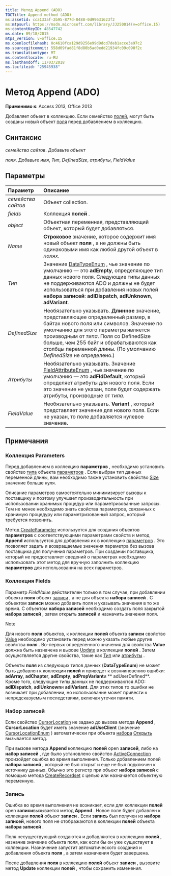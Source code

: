 ```yaml
---
title: Метод Append (ADO)
TOCTitle: Append method (ADO)
ms:assetid: cca133af-2b95-877d-0488-0d99631623f2
ms:mtpsurl: https://msdn.microsoft.com/library/JJ250014(v=office.15)
ms:contentKeyID: 48547742
ms.date: 09/18/2015
mtps_version: v=office.15
ms.openlocfilehash: 0c4610fca129d9256e99d9dcd7deb1acce3e97c2
ms.sourcegitcommit: 558d09fad81f8d80b5ad0edd21934fc09c098f2c
ms.translationtype: MT
ms.contentlocale: ru-RU
ms.lasthandoff: 11/03/2018
ms.locfileid: "25945938"
---
```

# <a name="append-method-ado"></a>Метод Append (ADO)

**Применимо к**: Access 2013, Office 2013

Добавляет объект в коллекцию. Если семейство [полей](fields-collection-ado.md), могут быть созданы новый объект [поля](field-object-ado.md) перед добавлением в коллекцию.

## <a name="syntax"></a>Синтаксис

*семейства сайтов*. Добавьте *объект*

*поля*. Добавьте *имя*, *Тип*, *DefinedSize*, *атрибуты*, *FieldValue*

## <a name="parameters"></a>Параметры

|Параметр|Описание|
|:--------|:----------|
|*семейства сайтов* |Объект collection.|
|*fields* |Коллекция **полей** .|
|*object* |Объектная переменная, представляющий объект, который будет добавляться.|
|*Name* |**Строковое** значение, которое содержит имя новый объект **поля** , а не должны быть одинаковыми имя как любой другой объект в *полях*.|
|*Тип* |Значение [DataTypeEnum](datatypeenum.md) , чье значение по умолчанию — это **adEmpty**, определяющее тип данных нового поля. Следующие типы данных не поддерживаются ADO и должны не будет использоваться при добавления новых полей **набора записей**: **adIDispatch**, **adIUnknown**, **adVariant**.|
|*DefinedSize* |Необязательно указывать. **Длинное** значение, представляющее определенный размер, в байтах нового поля или символов. Значение по умолчанию для этого параметра является производным от *типа*. Поля со DefinedSize больше, чем 255 байт и обрабатываются как столбцы переменной длины. (По умолчанию *DefinedSize* не определено.)|
|*Атрибуты* |Необязательно указывать. Значение [FieldAttributeEnum](fieldattributeenum.md) , чье значение по умолчанию — это **adFldDefault**, который определяет атрибуты для нового поля. Если это значение не указан, поле будет содержать атрибуты, производные от *типа*.|
|*FieldValue* |Необязательно указывать. **Variant** , который представляет значение для нового поля. Если не указан, то поле добавляется нулевое значение.|

## <a name="remarks"></a>Примечания

### <a name="parameters-collection"></a>Коллекция Parameters

Перед добавлением в коллекцию **параметров** , необходимо установить свойство [типа](type-property-ado.md) объекта [параметров](parameter-object-ado.md) . Если выбран тип данных переменной длины, вам необходимо также установить свойство [Size](size-property-ado.md) значение больше нуля.

Описание параметров самостоятельно минимизирует вызовы к поставщику и поэтому улучшает производительность при использовании хранимых процедур или параметризованные запросы. Тем не менее необходимо знать свойства параметров, связанных с хранимую процедуру или параметризованный запрос, который требуется позвонить.

Метод [CreateParameter](createparameter-method-ado.md) используется для создания объектов **параметров** с соответствующими параметрами свойств и метод **Append** используется для добавления их в коллекцию [параметров](parameters-collection-ado.md) . Это позволяет задать и возвращаемые значения параметра без вызова поставщика для получения параметров. При создании поставщика, который не предоставляет сведений о параметрах необходимо использовать этот метод для вручную заполнить коллекцию **параметров** для использования на всех параметров.

### <a name="fields-collection"></a>Коллекция Fields

Параметр *FieldValue* действителен только в том случае, при добавлении объекта **поля** объект [записи](record-object-ado.md) , а не для объекта **набора записей** . С объектом **записи** можно добавить поля и указывать значения в то же время. С объектом **набора записей** необходимо создать поля закрытой **набора записей** , затем открыть **записей** и назначить значения поля.


> [!NOTE]
> Для нового **поля** объектов, к коллекции **полей** объекта **записи** свойство [Value](value-property-ado.md) необходимо установить перед можно указать любые другие свойства **поля** . Во-первых определенного значения для свойства **Value** должна быть назначена и вызове [Update](update-method-ado.md) в коллекции **полей** . Затем осуществляется другие свойства, такие как [Тип](type-property-ado.md) или [атрибуты](attributes-property-ado.md) .


Объекты **поля** из следующих типов данных (**DataTypeEnum**) не может быть добавлен к коллекции **полей** и приведет к возникновению ошибки: **adArray**, **adChapter**, **adEmpty**, **adPropVariant**и ** adUserDefined**. Кроме того, следующие типы данных не поддерживаются ADO: **adIDispatch**, **adIUnknown**и **adIVariant**. Для этих типов то ошибки не возникает при добавлении, но использование может привести к непредсказуемым последствиям, включая утечки памяти.

### <a name="recordset"></a>Набор записей

Если свойство [CursorLocation](cursorlocation-property-ado.md) не задано до вызова метода **Append** , **CursorLocation** будет иметь значение **adUseClient** (значение [CursorLocationEnum](cursorlocationenum.md) ) автоматически при объекта [набора](recordset-object-ado.md) [ Открыть](open-method-ado-recordset.md) вызывается метод.

При вызове метода **Append** коллекцию **полей** open **записей**, либо на **набор записей** , где было установлено свойство [ActiveConnection](activeconnection-property-ado.md) произойдет ошибка во время выполнения. Только добавлением полей **набора записей** , который не был открыт и еще не был подключен к источнику данных. Обычно это регистр при объект **набора записей** с помощью метода [CreateRecordset](createrecordset-method-rds.md) с целью или назначается объектную переменную.

### <a name="record"></a>Запись

Ошибка во время выполнения не возникает, если для коллекции **полей** open **записи**вызывается метод **Append** . Новое поле будет добавлен к коллекции **полей** объект **записи** . Если **запись** был получен из **набора записей**, нового поля не отображаются в коллекции **полей** объекта **набора записей** .

Поля несуществующий создаются и добавляются в коллекцию **полей** , назначив значение объекта поля, как если бы он уже существует в коллекции. Назначение запустит автоматического создания и добавления объекта **поля** , а затем назначения будет завершена.

После добавления **поля** в коллекцию **полей** объект **записи** , вызовите метод **Update** коллекции **полей** , чтобы сохранить изменения.

